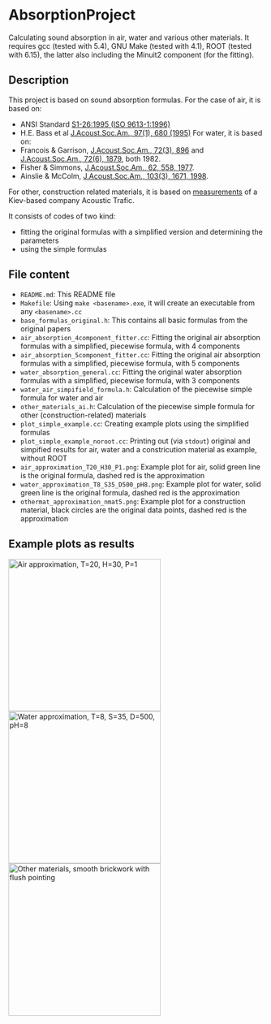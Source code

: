 # AbsorptionProject
Calculating sound absorption in air, water and various other materials. It requires gcc (tested with 5.4), GNU Make (tested with 4.1), ROOT (tested with 6.15), the latter also including the Minuit2 component (for the fitting).

## Description
This project is based on sound absorption formulas. For the case of air, it is based on:
- ANSI Standard [S1-26:1995 (ISO 9613-1:1996)](https://puc.sd.gov/commission/dockets/electric/2019/el19-003/KMExhibit9.pdf)
- H.E. Bass et al [J.Acoust.Soc.Am., 97(1), 680 (1995)](https://calhoun.nps.edu/handle/10945/62134)
For water, it is based on:
- Francois & Garrison, [J.Acoust.Soc.Am., 72(3), 896](https://asa.scitation.org/doi/10.1121/1.388170) and [J.Acoust.Soc.Am., 72(6), 1879](https://asa.scitation.org/doi/10.1121/1.388673), both 1982.
- Fisher & Simmons, [J.Acoust.Soc.Am., 62, 558, 1977](https://asa.scitation.org/doi/10.1121/1.381574).
- Ainslie & McColm, [J.Acoust.Soc.Am., 103(3), 1671, 1998](https://asa.scitation.org/doi/10.1121/1.421258).

For other, construction related materials, it is based on [measurements](https://www.acoustic.ua/st/web_absorption_data_eng.pdf) of a Kiev-based company Acoustic Trafic.

It consists of codes of two kind:
- fitting the original formulas with a simplified version and determining the parameters
- using the simple formulas

## File content
- `README.md`: This README file
- `Makefile`: Using `make <basename>.exe`, it will create an executable from any `<basename>.cc`
- `base_formulas_original.h`: This contains all basic formulas from the original papers
- `air_absorption_4component_fitter.cc`: Fitting the original air absorption formulas with a simplified, piecewise formula, with 4 components
- `air_absorption_5component_fitter.cc`: Fitting the original air absorption formulas with a simplified, piecewise formula, with 5 components
- `water_absorption_general.cc`: Fitting the original water absorption formulas with a simplified, piecewise formula, with 3 components
- `water_air_simpifield_formula.h`: Calculation of the piecewise simple formula for water and air
- `other_materials_ai.h`: Calculation of the piecewise simple formula for other (construction-related) materials
- `plot_simple_example.cc`: Creating example plots using the simplified formulas
- `plot_simple_example_noroot.cc`: Printing out (via `stdout`) original and simpified results for air, water and a constricution material as example, without ROOT
- `air_approximation_T20_H30_P1.png`: Example plot for air, solid green line is the original formula, dashed red is the approximation
- `water_approximation_T8_S35_D500_pH8.png`: Example plot for water, solid green line is the original formula, dashed red is the approximation
- `othermat_approximation_nmat5.png`: Example plot for a construction material, black circles are the original data points, dashed red is the approximation

## Example plots as results
<a href="https://user-images.githubusercontent.com/38218165/176507425-b759cf40-c91b-4240-a446-2cc494a157e8.png">
  <img alt="Air approximation, T=20, H=30, P=1"
    src="https://user-images.githubusercontent.com/38218165/176507425-b759cf40-c91b-4240-a446-2cc494a157e8.png" width="300px"></a>
<a href="https://user-images.githubusercontent.com/38218165/176507432-d0384b13-8baf-402c-8a26-4693a1dc7250.png">
  <img alt="Water approximation, T=8, S=35, D=500, pH=8"
    src="https://user-images.githubusercontent.com/38218165/176507432-d0384b13-8baf-402c-8a26-4693a1dc7250.png" width="300px">
</a>
<a href="https://user-images.githubusercontent.com/38218165/176507433-b36b1322-05da-4e93-8072-164c1932d61d.png">
  <img alt="Other materials, smooth brickwork with flush pointing"
    src="https://user-images.githubusercontent.com/38218165/176507433-b36b1322-05da-4e93-8072-164c1932d61d.png" width="300px">
</a>
